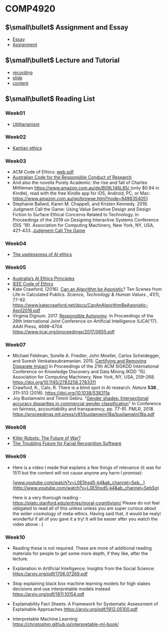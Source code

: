 # COMP4920

## $\small\bullet$ Assignment and Essay
- [Essay](/Essay/essay.pdf)
- [Assignment](/Assignment/)



## $\small\bullet$ Lecture and Tutorial

- [recording](https://www.youtube.com/playlist?list=PLt4WIqcTn9kIs_h6fRvRgyvb2l9lSfq_C)
- [slide](/Slide/)
- [content](/Otter/)



## $\small\bullet$ Reading List
### Week01
- [Utilitarianism](/Read//Utilitarianism.pdf)

### Week02
- [Kantian ethics](/Read/Kantian%20ethics.pdf)

### Week03
- ACM Code of Ethics: [web ](https://www.acm.org/code-of-ethics) [pdf](/Read/ACM%20Code%20of%20Ethics%20and%20Professional%20Conduct.pdf)
- [Australian Code for the Responsible Conduct of Research](/Read/Australian%20Code%20for%20the%20Responsible%20Conduct%20of%20Research.pdf)
- And also the novella Purely Academic: the rise and fall of Charles Mittleman [https://www.amazon.com.au/dp/B09L146L85/ ](https://www.amazon.com.au/dp/B09L146L85/)(only $0.94 in Kindle), read with the free Kindle app for iOS, Android, PC, or Mac: https://www.amazon.com.au/gp/browse.html?node=8498354051
- Stephanie Ballard, Karen M. Chappell, and Kristen Kennedy. 2019. Judgment Call the Game: Using Value Sensitive Design and Design Fiction to Surface Ethical Concerns Related to Technology. In Proceedings of the 2019 on Designing Interactive Systems Conference (DIS '19). Association for Computing Machinery, New York, NY, USA, 421–433. [Judgment Call The Game](/Read/Judgment%20Call%20The%20Game.pdf)
### Week04
- [The uselessness of AI ethics](/Read/The%20uselessness%20of%20AI%20ethics.pdf)

### Week05
- [Australia’s AI Ethics Principles](https://www.industry.gov.au/data-and-publications/australias-artificial-intelligence-ethics-framework/australias-ai-ethics-principles)
- [IEEE Code of Ethics](https://www.computer.org/education/code-of-ethics)
- Kate Crawford, (2016). [Can an Algorithm be Agonistic](https://www.industry.gov.au/publications/australias-artificial-intelligence-ethics-framework)? Ten Scenes from Life in Calculated Publics. *Science, Technology & Human Values* , 41(1), 77-92.  https://www.katecrawford.net/docs/CanAnAlgorithmBeAgonistic-April2016.pdf
- Virginia Dignum. 2017. [Responsible Autonomy](/Responsible%20Autonomy.pdf). In Proceedings of the 26th International Joint Conference on Artificial Intelligence (IJCAI'17). AAAI Press, 4698–4704 https://www.ijcai.org/proceedings/2017/0655.pdf

### Week07
- Michael Feldman, Sorelle A. Friedler, John Moeller, Carlos Scheidegger, and Suresh Venkatasubramanian. 2015. [Certifying and Removing Disparate Impact](https://doi.org/10.1145/2783258.2783311) In Proceedings of the 21th ACM SIGKDD International Conference on Knowledge Discovery and Data Mining (KDD '15). Association for Computing Machinery, New York, NY, USA, 259–268. https://doi.org/10.1145/2783258.2783311
- Crawford, K., Calo, R. There is a blind spot in AI research. *Nature* **538** , 311–313 (2016). https://doi.org/10.1038/538311a
- Joy Buolamwini and Timnit Gebru. "[Gender shades: Intersectional accuracy disparities in commercial gender classification](/Gender%20Shades-%20Intersectional%20Accuracy%20Disparities%20in%20Commercial%20Gender%20Classification.pdf)" In Conference on fairness, accountability and transparency, pp. 77-91. PMLR, 2018. https://proceedings.mlr.press/v81/buolamwini18a/buolamwini18a.pdf

### Week08

- [Killer Robots: The Future of War?](https://www.britannica.com/topic/Killer-Robots-The-Future-of-War-2118625)
- [The Troubling Future for Facial Recognition Software](/Read/The%20Troubling%20Future%20for%20Facial%20Recognition%20Software%20.pdf)

### Week09

- Here is a video I made that explains a few things of relevance (it was for 1511 but the content will not cause anyone any harm I promise):

  [www.youtube.com/watch?v=L0E5hsd5-k4&ab_channel=Seb...](http://www.youtube.com/watch?v=L0E5hsd5-k4&ab_channel=SebSg)

  Here is a very thorough reading - https://plato.stanford.edu/entries/moral-cognitivism/ Please do not feel obligated to read all of this unless unless you are super curious about the wider cosmology of meta-ethics. Having said that, it would be realyl wonderful if all of you gave it a try! It will be easier after you watch the video above : )

### Week10 

- Reading these is not required. These are more of additional reading materials for people to get some more depth, if they like, after the lecture.

- Explanation in Artificial Intelligence: Insights from the Social Science:
  https://arxiv.org/pdf/1706.07269.pdf

- Stop explaining black box machine learning models for high stakes decisions and use interpretable models instead
  https://arxiv.org/pdf/1811.10154.pdf

- Explainability Fact Sheets: A Framework for Systematic Assessment of Explainable Approaches 
  https://arxiv.org/pdf/1912.05100.pdf

- Interpretable Machine Learning
  https://christophm.github.io/interpretable-ml-book/

